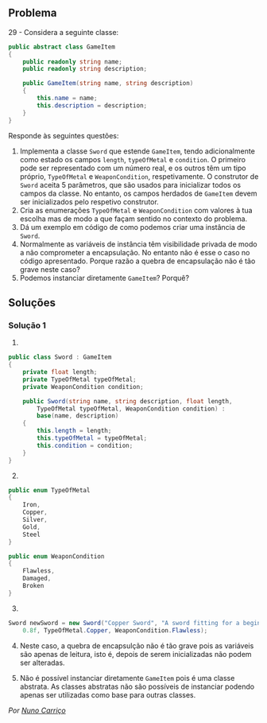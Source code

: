 ## Problema

29 - Considera a seguinte classe:

```cs
public abstract class GameItem
{
    public readonly string name;
    public readonly string description;

    public GameItem(string name, string description)
    {
        this.name = name;
        this.description = description;
    }
}
```

Responde às seguintes questões:

1.  Implementa a classe `Sword` que estende `GameItem`, tendo adicionalmente
    como estado os campos `length`, `typeOfMetal` e `condition`. O primeiro
    pode ser representado com um número real, e os outros têm um tipo próprio,
    `TypeOfMetal` e `WeaponCondition`, respetivamente. O construtor de `Sword`
    aceita 5 parâmetros, que são usados para inicializar todos os campos da
    classe. No entanto, os campos herdados de `GameItem` devem ser
    inicializados pelo respetivo construtor.
2.  Cria as enumerações `TypeOfMetal` e `WeaponCondition` com valores à tua
    escolha mas de modo a que façam sentido no contexto do problema.
3.  Dá um exemplo em código de como podemos criar uma instância de `Sword`.
4.  Normalmente as variáveis de instância têm visibilidade privada de modo a
    não comprometer a encapsulação. No entanto não é esse o caso no código
    apresentado. Porque razão a quebra de encapsulação não é tão grave neste
    caso?
5.  Podemos instanciar diretamente `GameItem`? Porquê?

## Soluções

### Solução 1

1.
```cs
public class Sword : GameItem
{
    private float length;
    private TypeOfMetal typeOfMetal;
    private WeaponCondition condition;

    public Sword(string name, string description, float length, 
        TypeOfMetal typeOfMetal, WeaponCondition condition) : 
        base(name, description)
    {
        this.length = length;
        this.typeOfMetal = typeOfMetal;
        this.condition = condition;
    }
}
```

2.
```cs
public enum TypeOfMetal
{
    Iron,
    Copper,
    Silver,
    Gold,
    Steel
}

public enum WeaponCondition
{
    Flawless,
    Damaged,
    Broken
}
```

3.
```cs
Sword newSword = new Sword("Copper Sword", "A sword fitting for a beginner", 
    0.8f, TypeOfMetal.Copper, WeaponCondition.Flawless);
```

4. Neste caso, a quebra de encapsulção não é tão grave pois as variáveis são 
apenas de leitura, isto é, depois de serem inicializadas não podem ser alteradas.

5. Não é possível instanciar diretamente `GameItem` pois é uma classe abstrata.
As classes abstratas não são possíveis de instanciar podendo apenas ser
utilizadas como base para outras classes.
 
*Por [Nuno Carriço](https://github.com/NunoCarrico98)*
